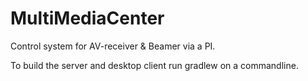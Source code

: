 # MultiMediaCenter
Control system for AV-receiver &amp; Beamer via  a PI.



To build the server and desktop client run gradlew on a commandline.
